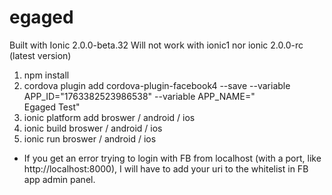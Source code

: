# egaged

Built with Ionic 2.0.0-beta.32
Will not work with ionic1 nor ionic 2.0.0-rc (latest version)

1. npm install
2. cordova plugin add cordova-plugin-facebook4 --save --variable APP_ID="1763382523986538" --variable APP_NAME="	
Egaged Test"
3. ionic platform add broswer / android / ios 
4. ionic build broswer / android / ios 
5. ionic run broswer / android / ios 


* If you get an error trying to login with FB from localhost (with a port, like http://localhost:8000), I will have to add your uri to the whitelist in FB app admin panel.


